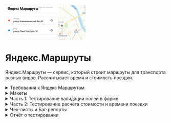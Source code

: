 <img src="https://github.com/DenisChervony/web-images/blob/main/Yandex_Marshrut.jpg" alt="Yandex Marshrut" align="center" style="width:50%; height:auto;">

# Яндекс.Маршруты

Яндекс.Маршруты — сервис, который строит маршруты для транспорта разных видов. Рассчитывает время и стоимость поездки.

<details>
   <summary>Требования к Яндекс Маршрутам</summary>
 
   [Требования к Яндекс Маршрутам](https://docs.google.com/document/d/1131FAZxtMiE7Xr-CrfIbXOpybaZDB0HZ/edit?usp=sharing&ouid=109826376981416116410&rtpof=true&sd=true)
 
 </details>

<details>
  <summary>Макеты</summary>
 
 [Макет в Figma](https://www.figma.com/design/42mNwme0cBfZwNZUIcN1mh/Яндекс.Маршруты?node-id=2-18586&p=f&t=j4aoS5rtNE3faSna-0)

</details>
<details>
   <summary>Часть 1: Тестирование валидации полей в форме</summary>
 
В требованиях к Яндекс Маршрутам есть таблица с ограничениями на ввод в поля формы. https://code.s3.yandex.net/qa/schemes/sprint01-project-002.png Валидация формы работает следующим образом: в случае корректного ввода появляется расчёт времени и стоимости поездки. В случае некорректного ввода появляется сообщение об ошибке. Необходимо проверить, что в реализации применены все требования к полям и валидация проходит так, как задумано.

>💡 Обратить внимание!
>В поля «Откуда» и «Куда» можно вводить только ограниченное количество адресов из таблицы в требованиях: Усачева, 3; Комсомольский проспект, 18; Зубовский бульвар, 37; М. Пироговская, 25; Хамовнический Вал, 34; Фрунзенская набережная, 46; 3-я Фрунзенская улица, 12.
>Используй перечисленные адреса в качестве тестовых данных в таблицах классов эквивалентности и граничных значений, а затем и в тест-кейсах.

В рамках задания нужно: Провести тест-анализ требований на валидацию полей. Создать набор тест-кейсов на проверку валидации полей формы Яндекс Маршрутов. Применить техники тест-дизайна: классы эквивалентности и граничные значения. Протестировать валидацию полей и завести баг-репорты.

 
 </details>
 
 <details>
   <summary>Часть 2: Тестирование расчёта стоимости и времени поездки</summary>
 
Переходим ко второй задаче. Теперь тебе нужно протестировать логику расчёта стоимости и времени поездки на собственном автомобиле. Поехали!
Что нужно сделать
Яндекс Маршруты рассчитывают время и стоимость поездки, в том числе на своём автомобиле. В [требованиях](https://docs.google.com/document/d/1131FAZxtMiE7Xr-CrfIbXOpybaZDB0HZ/edit?usp=sharing&ouid=109826376981416116410&rtpof=true&sd=true) есть таблицы средней скорости автомобиля и расстояний между адресами, на основе которых должен производиться расчёт времени поездки. По стоимости указано, что за 1 км расход составляет 20 руб.

Необходимо проверить, что приложение верно рассчитывает время и стоимость поездки для собственного автомобиля.

>⚙ Время поездки рассчитывается по формуле t = S/V (где t - время поездки, S - расстояние, V - средняя скорость); 
>Стоимость поездки рассчитывается по формуле: Р (итоговая) = S * P (где Р (итоговая) - стоимость поездки, S - расстояние, Р - стоимость 1 км.); 
>**Важно!** Средняя скорость для расчета берется по времени начала поездки.

В рамках задания нужно: Провести тест-анализ требований расчёта времени и стоимости маршрута на собственном автомобиле. Применить технику тест-дизайна «Классы эквивалентности» и создать набор тест-кейсов на проверку правильности расчета времени и стоимости поездки на собственном автомобиле. 💡 При составлении тест-кейсов использовать значения только из колонки «Тестовые данные внутри класса» Протестировать расчеты и завести баг-репорты
 
 </details> 

<details>
  <summary>Чек-листы и Баг-репорты</summary>

 [Тест-анализ, Тест-кейсы и Баг-репорты, ссылка на докемент](https://docs.google.com/spreadsheets/d/1oFyKl5sVt1amYOODxDyUxLcXfdP8H-nKxWyXvVOgXhA/edit?usp=sharing)

</details>
 
 
 <details>
  <summary>Отчёт о тестировании</summary>

  [Отчёт о тестировании, ссылка на докемент](https://dsp=sharing)
 
 
 # Отчет о тестировании Яндекс.Маршруты
 
Тестирование проводилось в следующем тестовом окружении: 
